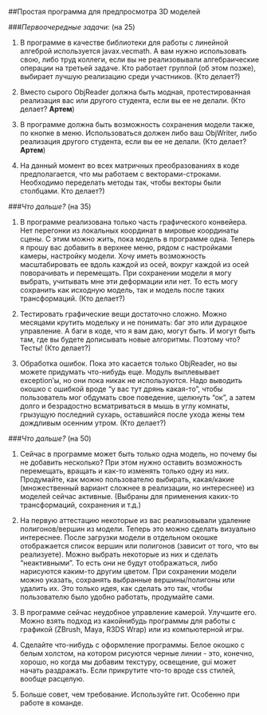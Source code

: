 ##Простая программа для предпросмотра 3D моделей

###_Первоочередные задачи:_ (на 25)

1. В программе в качестве библиотеки для работы с линейной алгеброй используется javax.vecmath. А
вам нужно использовать свою, либо труд коллеги, если вы не реализовывали алгебраические операции
на третьей задаче. Кто работает группой (об этом позже), выбирает лучшую реализацию среди
участников. (Кто делает?)


2. Вместо сырого ObjReader должна быть модная, протестированная реализация вас или другого
   студента, если вы ее не делали. (Кто делает? **Артем**)


3. В программе должна быть возможность сохранения модели также, по кнопке в меню. Использоваться
   должен либо ваш ObjWriter, либо реализация другого студента, если вы ее не делали. (Кто делает? **Артем**)


4. На данный момент во всех матричных преобразованиях в коде предполагается, что мы работаем с
   векторами-строками. Необходимо переделать методы так, чтобы векторы были столбцами. Кто делает?)

###_Что дальше?_ (на 35)

1. В программе реализована только часть графического конвейера. Нет перегонки из локальных координат в
   мировые координаты сцены. С этим можно жить, пока модель в программе одна. Теперь я прошу вас добавить в
   верхнее меню, рядом с настройками камеры, настройку модели. Хочу иметь возможность масштабировать ее
   вдоль каждой из осей, вокруг каждой из осей поворачивать и перемещать. При сохранении модели я могу
   выбрать, учитывать мне эти деформации или нет. То есть могу сохранить как исходную модель, так и модель
   после таких трансформаций. (Кто делает?)


2. Тестировать графические вещи достаточно сложно. Можно месяцами крутить модельку и не понимать: баг это
   или дурацкое управление. А баги в коде, что я вам даю, могут быть. И могут быть там, где вы будете
   дописывать новые алгоритмы. Поэтому что? Тесты! (Кто делает?)


3. Обработка ошибок. Пока это касается только ObjReader, но вы можете придумать что-нибудь еще. Модуль
   выплевывает exception’ы, но они пока никак не используются. Надо выводить окошко с ошибкой вроде “у вас
   тут дрянь какая-то”, чтобы пользователь мог обдумать свое поведение, щелкнуть “ок”, а затем долго и
   безрадостно всматриваться в мышь в углу комнаты, грызущую последний сухарь, оставшийся после ухода
   жены тем дождливым осенним утром. (Кто делает?)

###_Что дальше?_ (на 50)

1. Сейчас в программе может быть только одна модель, но почему бы не добавить несколько? При этом
   нужно оставить возможность перемещать, вращать и как-то изменять только одну из них. Продумайте,
   как можно пользователю выбирать, какая/какие (множественный вариант сложнее в реализации, но
   интереснее) из моделей сейчас активные. (Выбраны для применения каких-то трансформаций,
   сохранения и т.д.)


2. На первую аттестацию некоторые из вас реализовывали удаление полигонов/вершин из модели. Теперь
   это можно сделать визуально интереснее. После загрузки модели в отдельном окошке отображается
   список вершин или полигонов (зависит от того, что вы реализуете). Можно выбрать некоторые из них и
   сделать “неактивными”. То есть они не будут отображаться, либо нарисуются каким-то другим цветом.
   При сохранении модели можно указать, сохранять выбранные вершины/полигоны или удалить их. Это
   только идея, как сделать это так, чтобы пользователю было удобно работать, продумайте сами.


3. В программе сейчас неудобное управление камерой. Улучшите его. Можно взять подход из какойнибудь программы для работы с графикой (ZBrush, Maya, R3DS Wrap) или из компьютерной игры.


4. Сделайте что-нибудь с оформление программы. Белое окошко с белым холстом, на котором рисуются
   черные линии - это, конечно, хорошо, но когда мы добавим текстуру, освещение, gui может начать
   раздражать. Если прикрутите что-то вроде css стилей, вообще расцелую.


5. Больше совет, чем требование. Используйте гит. Особенно при работе в команде.

